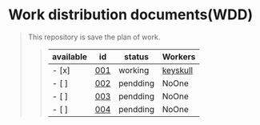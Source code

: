 # Work distribution documents(WDD)

> This repository is save the plan of work.
>> available | id | status | Workers
>> --------- | -- | ------ | -------
>>  - [x] | [001](WDD-001.md) | working   | [keyskull](http://www.github.com/keyskull) 
>>  - [ ] | [002](WDD-002.md) | pendding  | NoOne
>>  - [ ] | [003](WDD-003.md) | pendding  | NoOne
>>  - [ ] | [004](WDD-004.md) | pendding | NoOne
 